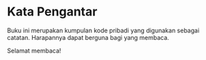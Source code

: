 # Kata Pengantar

Buku ini merupakan kumpulan kode pribadi yang digunakan sebagai catatan. Harapannya dapat berguna bagi yang membaca.

Selamat membaca!